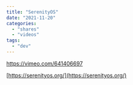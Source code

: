 ```yaml
---
title: "SerenityOS"
date: "2021-11-20"
categories: 
  - "shares"
  - "videos"
tags: 
  - "dev"
---
```


https://vimeo.com/641406697

[https://serenityos.org/](https://serenityos.org/)
